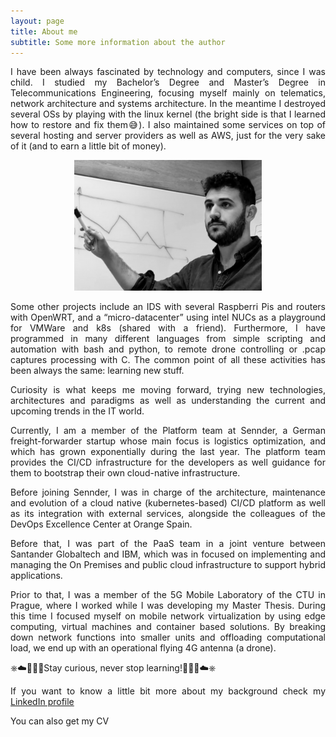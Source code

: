 ```yaml
---
layout: page
title: About me
subtitle: Some more information about the author
---
```


<p style='text-align: justify;'> 
I have been always fascinated by technology and computers, since I was child. I studied my Bachelor’s Degree and Master’s Degree in Telecommunications Engineering, focusing myself mainly on telematics, network architecture and systems architecture. In the meantime I destroyed several OSs by playing with the linux kernel (the bright side is that I learned how to restore and fix them😅). I also maintained some services on top of several hosting and server providers as well as AWS, just for the very sake of it (and to earn a little bit of money).
</p>

<p align="center">
  <img src="/assets/img/about_me.png">
</p>

<p style='text-align: justify;'> 
Some other projects include an IDS with several Raspberri Pis and routers with OpenWRT, and a “micro-datacenter” using intel NUCs as a playground for VMWare and k8s (shared with a friend). Furthermore, I have programmed in many different languages from simple scripting and automation with bash and python, to remote drone controlling or .pcap captures processing with C. The common point of all these activities has been always the same: learning new stuff.
</p>

<p style='text-align: justify;'> 
Curiosity is what keeps me moving forward, trying new technologies, architectures and paradigms as well as understanding the current and upcoming trends in the IT world.
</p>

<p style='text-align: justify;'> 
Currently, I am a member of the Platform team at Sennder, a German freight-forwarder startup whose main focus is logistics optimization, and which has grown exponentially during the last year. The platform team provides the CI/CD infrastructure for the developers as well guidance for them to bootstrap their own cloud-native infrastructure.
</p>

<p style='text-align: justify;'> 
Before joining Sennder, I was in charge of the architecture, maintenance and evolution of a cloud native (kubernetes-based) CI/CD platform as well as its integration with external services, alongside the colleagues of the DevOps Excellence Center at Orange Spain.
</p>

<p style='text-align: justify;'> 
Before that, I was part of the PaaS team in a joint venture between Santander Globaltech and IBM, which was in focused on implementing and managing the On Premises and public cloud infrastructure to support hybrid applications.
</p>

<p style='text-align: justify;'> 
Prior to that, I was a member of the 5G Mobile Laboratory of the CTU in Prague, where I worked while I was developing my Master Thesis. During this time I focused myself on mobile network virtualization by using edge computing, virtual machines and container based solutions. By breaking down network functions into smaller units and offloading computational load, we end up with an operational flying 4G antenna (a drone).
</p>

<p style='text-align: justify;'> 
⎈☁️👨🏽‍💻Stay curious, never stop learning!👨🏽‍💻☁️⎈
</p>

<p style='text-align: justify;'> 
If you want to know a little bit more about my background check my <a href="https://www.linkedin.com/in/miguel-fontanilla-14114710b/" target="_blank" rel="noopener">LinkedIn profile</a>
</p>

<p style='text-align: justify;'> 
You can also get my CV <a href="https://github.com/mifonpe/mifonpe.github.io/raw/main/assets/cv/cv.pdf" target="_blank" rel="noopener"here</a> 
</p>